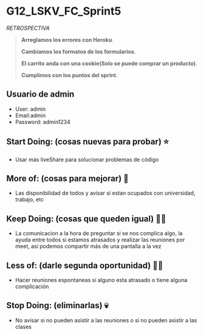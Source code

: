 # G12_LSKV_FC_Sprint5

*RETROSPECTIVA*

> **Arreglamos los errores con Heroku**.
> 
> **Cambiamos los formatos de los formularios**.
> 
> **El carrito anda con una cookie(Solo se puede comprar un producto)**.
> 
> **Cumplimos con los puntos del sprint**.

## Usuario de admin
- User: admin
- Email:admin
- Password: admin1234

## Start Doing: (cosas nuevas para probar) ⭐
- Usar más liveShare para solucionar problemas de código
       

## More of: (cosas para mejorar) 🌼
- Las disponibilidad de todos y avisar si estan ocupados con universidad, trabajo, etc


## Keep Doing: (cosas que queden igual) 👌🏻
- La comunicacion a la hora de preguntar si se nos complica algo, la ayuda entre todos si estamos atrasados y realizar las reuniones por meet, así podemos compartir más de una pantalla a la vez


## Less of: (darle segunda oportunidad) ✌🏻
- Hacer reuniones espontaneas si alguno esta atrasado o tiene alguna complicación


## Stop Doing: (eliminarlas) 💀
- No avisar si no pueden asistir a las reuniones o si no pueden asistir a las clases 
